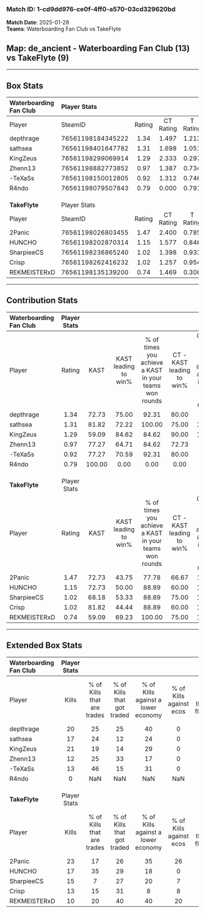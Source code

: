 ### Match ID: 1-cd9dd976-ce0f-4ff0-a570-03cd329620bd  
**Match Date**: 2025-01-28  
**Teams**: Waterboarding Fan Club vs TakeFlyte  

## **Map**: de_ancient - Waterboarding Fan Club (13) vs TakeFlyte (9)  
---  

## Box Stats  

| **Waterboarding Fan Club** | Player Stats      |        |           |          |        |       |       |         |        |      |     |
| :- | :- | :-: | :-: | :-: | :-: | :-: | :-: | :-: | :-: | :-: | :-: |
| Player                     | SteamID           | Rating | CT Rating | T Rating |  KAST  |  ADR  | Kills | Assists | Deaths | K/D  | HS% |
| depthrage                  | 76561198184345222 |  1.34  |   1.497   |  1.213   | 72.73  | 94.9  |  20   |    5    |   15   | 1.33 | 25  |
| sathsea                    | 76561198401647782 |  1.31  |   1.698   |  1.051   | 81.82  | 95.8  |  17   |    8    |   15   | 1.13 | 17  |
| KingZeus                   | 76561198299069914 |  1.29  |   2.333   |  0.297   | 59.09  | 91.8  |  21   |    3    |   14   | 1.50 | 80  |
| Zhenn13                    | 76561198882773852 |  0.97  |   1.387   |  0.734   | 77.27  | 67.1  |  12   |   10    |   16   | 0.75 | 58  |
| -TeXaSs                    | 76561198150012805 |  0.92  |   1.312   |  0.746   | 77.27  | 61.2  |  13   |    6    |   18   | 0.72 | 38  |
| R4ndo                      | 76561198079507843 |  0.79  |   0.000   |  0.791   | 100.00 |  0.0  |   0   |    0    |   0    | 0.00 |  0  |
|                            |                   |        |           |          |        |       |       |         |        |      |     |
|                            |                   |        |           |          |        |       |       |         |        |      |     |
|                            |                   |        |           |          |        |       |       |         |        |      |     |
| **TakeFlyte**              | Player Stats      |        |           |          |        |       |       |         |        |      |     |
| Player                     | SteamID           | Rating | CT Rating | T Rating |  KAST  |  ADR  | Kills | Assists | Deaths | K/D  | HS% |
| 2Panic                     | 76561198026803455 |  1.47  |   2.400   |  0.785   | 72.73  | 107.5 |  23   |    4    |   16   | 1.44 | 65  |
| HUNCHO                     | 76561198202870314 |  1.15  |   1.577   |  0.846   | 72.73  | 87.0  |  17   |    6    |   17   | 1.00 | 64  |
| SharpieeCS                 | 76561198236865240 |  1.02  |   1.398   |  0.933   | 68.18  | 79.3  |  15   |    7    |   17   | 0.88 | 60  |
| Crisp                      | 76561198262416232 |  1.02  |   1.257   |  0.954   | 81.82  | 65.6  |  13   |    6    |   16   | 0.81 | 30  |
| REKMEISTERxD               | 76561198135139200 |  0.74  |   1.469   |  0.306   | 59.09  | 71.1  |  10   |    8    |   17   | 0.59 | 80  |
---  

## Contribution Stats  

| **Waterboarding Fan Club** | Player Stats |        |                      |                                                        |                           |                                                             |                          |                                                            |
| :- | :-: | :-: | :-: | :-: | :-: | :-: | :-: | :-: |
| Player                     |    Rating    |  KAST  | KAST leading to win% | % of times you achieve a KAST in your teams won rounds | CT - KAST leading to win% | CT - % of times you achieve a KAST in your teams won rounds | T - KAST leading to win% | T - % of times you achieve a KAST in your teams won rounds |
| depthrage                  |     1.34     | 72.73  |        75.00         |                         92.31                          |           80.00           |                            88.89                            |          66.67           |                           100.00                           |
| sathsea                    |     1.31     | 81.82  |        72.22         |                         100.00                         |           75.00           |                           100.00                            |          66.67           |                           100.00                           |
| KingZeus                   |     1.29     | 59.09  |        84.62         |                         84.62                          |           90.00           |                           100.00                            |          66.67           |                           50.00                            |
| Zhenn13                    |     0.97     | 77.27  |        64.71         |                         84.62                          |           72.73           |                            88.89                            |          50.00           |                           75.00                            |
| -TeXaSs                    |     0.92     | 77.27  |        70.59         |                         92.31                          |           80.00           |                            88.89                            |          57.14           |                           100.00                           |
| R4ndo                      |     0.79     | 100.00 |         0.00         |                          0.00                          |           0.00            |                            0.00                             |           0.00           |                            0.00                            |
|                            |              |        |                      |                                                        |                           |                                                             |                          |                                                            |
|                            |              |        |                      |                                                        |                           |                                                             |                          |                                                            |
|                            |              |        |                      |                                                        |                           |                                                             |                          |                                                            |
| **TakeFlyte**              | Player Stats |        |                      |                                                        |                           |                                                             |                          |                                                            |
| Player                     |    Rating    |  KAST  | KAST leading to win% | % of times you achieve a KAST in your teams won rounds | CT - KAST leading to win% | CT - % of times you achieve a KAST in your teams won rounds | T - KAST leading to win% | T - % of times you achieve a KAST in your teams won rounds |
| 2Panic                     |     1.47     | 72.73  |        43.75         |                         77.78                          |           66.67           |                           100.00                            |          14.29           |                           33.33                            |
| HUNCHO                     |     1.15     | 72.73  |        50.00         |                         88.89                          |           60.00           |                           100.00                            |          33.33           |                           66.67                            |
| SharpieeCS                 |     1.02     | 68.18  |        53.33         |                         88.89                          |           75.00           |                           100.00                            |          28.57           |                           66.67                            |
| Crisp                      |     1.02     | 81.82  |        44.44         |                         88.89                          |           60.00           |                           100.00                            |          25.00           |                           66.67                            |
| REKMEISTERxD               |     0.74     | 59.09  |        69.23         |                         100.00                         |           75.00           |                           100.00                            |          60.00           |                           100.00                           |
---  

## Extended Box Stats  

| **Waterboarding Fan Club** | Player Stats |                            |                            |                                    |                         |                              |                                 |        |                             |                                     |                          |                               |                            |
| :- | :-: | :-: | :-: | :-: | :-: | :-: | :-: | :-: | :-: | :-: | :-: | :-: | :-: |
| Player                     |    Kills     | % of Kills that are trades | % of Kills that got traded | % of Kills against a lower economy | % of Kills against ecos | % of Kills that are flawless | % of Kills that are close duels | Deaths | % of Deaths that get traded | % of Deaths against a lower economy | % of Deaths against ecos | % of Deaths that are flawless | % of Deaths that are close |
| depthrage                  |      20      |             25             |             25             |                 40                 |            0            |              45              |               15                |   15   |             13              |                 13                  |            0             |              47               |             13             |
| sathsea                    |      17      |             24             |             12             |                 24                 |            0            |              71              |                0                |   15   |             33              |                 20                  |            0             |              80               |             13             |
| KingZeus                   |      21      |             19             |             14             |                 29                 |            0            |              57              |                0                |   14   |             36              |                 21                  |            0             |              71               |             0              |
| Zhenn13                    |      12      |             25             |             33             |                 17                 |            0            |              42              |                8                |   16   |             38              |                 25                  |            0             |              75               |             0              |
| -TeXaSs                    |      13      |             46             |             15             |                 31                 |            0            |              54              |                8                |   18   |             28              |                 28                  |            0             |              72               |             0              |
| R4ndo                      |      0       |            NaN             |            NaN             |                NaN                 |           NaN           |             NaN              |               NaN               |   0    |             NaN             |                 NaN                 |           NaN            |              NaN              |            NaN             |
|                            |              |                            |                            |                                    |                         |                              |                                 |        |                             |                                     |                          |                               |                            |
|                            |              |                            |                            |                                    |                         |                              |                                 |        |                             |                                     |                          |                               |                            |
|                            |              |                            |                            |                                    |                         |                              |                                 |        |                             |                                     |                          |                               |                            |
| **TakeFlyte**              | Player Stats |                            |                            |                                    |                         |                              |                                 |        |                             |                                     |                          |                               |                            |
| Player                     |    Kills     | % of Kills that are trades | % of Kills that got traded | % of Kills against a lower economy | % of Kills against ecos | % of Kills that are flawless | % of Kills that are close duels | Deaths | % of Deaths that get traded | % of Deaths against a lower economy | % of Deaths against ecos | % of Deaths that are flawless | % of Deaths that are close |
| 2Panic                     |      23      |             17             |             26             |                 35                 |           26            |              65              |                9                |   16   |             19              |                  6                  |            0             |              63               |             6              |
| HUNCHO                     |      17      |             35             |             29             |                 18                 |            0            |              65              |                0                |   17   |              6              |                  6                  |            0             |              47               |             6              |
| SharpieeCS                 |      15      |             7              |             27             |                 20                 |            7            |              67              |                0                |   17   |             29              |                  6                  |            0             |              53               |             0              |
| Crisp                      |      13      |             15             |             31             |                 8                  |            8            |              62              |                8                |   16   |             19              |                  6                  |            0             |              63               |             6              |
| REKMEISTERxD               |      10      |             20             |             40             |                 40                 |           20            |              70              |               10                |   17   |             24              |                  6                  |            0             |              53               |             12             |
